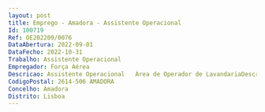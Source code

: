 ```yaml
--- 
layout: post
title: Emprego - Amadora - Assistente Operacional
Id: 100719
Ref: OE202209/0076
DataAbertura: 2022-09-01
DataFecho: 2022-10-31
Trabalho: Assistente Operacional
Empregador: Força Aérea
Descricao: Assistente Operacional   Área de Operador de LavandariaDescrição de Funções Operar as máquinas de lavar separando a roupa de acordo com a cor e tipo de sujidade, enxugar a roupa, colocando a na corda da roupa ou em máquinas de secar roupa, limpar e engomar a roupa utilizando substâncias químicas, proceder a pequenos arranjos quando necessário.Postos de Trabalho a preencher   Base Aérea n.º 1, sita em Pêro Pinheiro   Base Aérea n.º 4, sita em Lajes, Região Autónoma dos Açores   Ilha terceira   Base Aérea n.º 6, sita em Montijo   Comando Aéreo, sito em Monsanto, Lisboa.
CodigoPostal: 2614-506 AMADORA
Concelho: Amadora
Distrito: Lisboa
--- 
```

